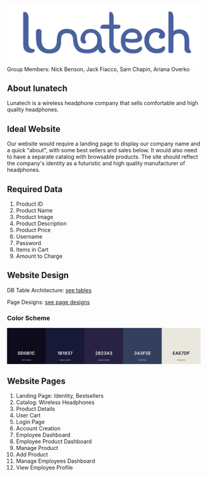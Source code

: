 ![lunatech](Logos/githublogo.png)
Group Members: Nick Benson, Jack Fiacco, Sam Chapin, Ariana Overko


## About lunatech
Lunatech is a wireless headphone company that sells comfortable and high quality headphones. 


## Ideal Website 
Our website would require a landing page to display our company name and a quick "about", with some best sellers and sales below. It would also need to have a separate catalog with browsable products. The site should reflect the company's identity as a futuristic and high quality manufacturer of headphones.


## Required Data
1) Product ID
2) Product Name
3) Product Image
4) Product Description
5) Product Price
6) Username
7) Password
8) Items in Cart
9) Amount to Charge


## Website Design
DB Table Architecture:
[see tables](db_tables.md)

Page Designs:
[see page designs](page_designs.md)

### Color Scheme
![Color Scheme](SiteAssets/color_scheme.png)


## Website Pages
1) Landing Page: Identity, Bestsellers
2) Catalog: Wireless Headphones
3) Product Details
4) User Cart
5) Login Page
6) Account Creation
7) Employee Dashboard
8) Employee Product Dashboard
9) Manage Product
10) Add Product
11) Manage Employees Dashboard
12) View Employee Profile
